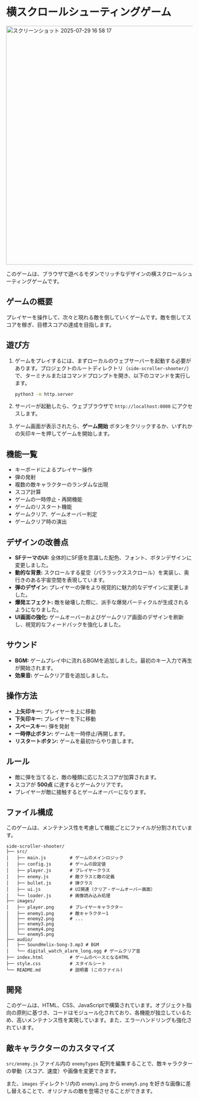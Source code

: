 # 横スクロールシューティングゲーム

<img width="856" height="643" alt="スクリーンショット 2025-07-29 16 58 17" src="https://github.com/user-attachments/assets/ed5b87d4-6207-4c22-9e57-45d94e5565a4" />

このゲームは、ブラウザで遊べるモダンでリッチなデザインの横スクロールシューティングゲームです。

## ゲームの概要

プレイヤーを操作して、次々と現れる敵を倒していくゲームです。敵を倒してスコアを稼ぎ、目標スコアの達成を目指します。

## 遊び方

1.  ゲームをプレイするには、まずローカルのウェブサーバーを起動する必要があります。プロジェクトのルートディレクトリ（`side-scroller-shooter/`）で、ターミナルまたはコマンドプロンプトを開き、以下のコマンドを実行します。

    ```bash
    python3 -m http.server
    ```

2.  サーバーが起動したら、ウェブブラウザで `http://localhost:8000` にアクセスします。
3.  ゲーム画面が表示されたら、**ゲーム開始** ボタンをクリックするか、いずれかの矢印キーを押してゲームを開始します。

## 機能一覧

*   キーボードによるプレイヤー操作
*   弾の発射
*   複数の敵キャラクターのランダムな出現
*   スコア計算
*   ゲームの一時停止・再開機能
*   ゲームのリスタート機能
*   ゲームクリア、ゲームオーバー判定
*   ゲームクリア時の演出

## デザインの改善点

*   **SFテーマのUI:** 全体的にSF感を意識した配色、フォント、ボタンデザインに変更しました。
*   **動的な背景:** スクロールする星空（パララックススクロール）を実装し、奥行きのある宇宙空間を表現しています。
*   **弾のデザイン:** プレイヤーの弾をより視覚的に魅力的なデザインに変更しました。
*   **爆発エフェクト:** 敵を破壊した際に、派手な爆発パーティクルが生成されるようになりました。
*   **UI画面の強化:** ゲームオーバーおよびゲームクリア画面のデザインを刷新し、視覚的なフィードバックを強化しました。

## サウンド

*   **BGM:** ゲームプレイ中に流れるBGMを追加しました。最初のキー入力で再生が開始されます。
*   **効果音:** ゲームクリア音を追加しました。

## 操作方法

*   **上矢印キー:** プレイヤーを上に移動
*   **下矢印キー:** プレイヤーを下に移動
*   **スペースキー:** 弾を発射
*   **一時停止ボタン:** ゲームを一時停止/再開します。
*   **リスタートボタン:** ゲームを最初からやり直します。

## ルール

*   敵に弾を当てると、敵の種類に応じたスコアが加算されます。
*   スコアが **500点** に達するとゲームクリアです。
*   プレイヤーが敵に接触するとゲームオーバーになります。

## ファイル構成

このゲームは、メンテナンス性を考慮して機能ごとにファイルが分割されています。

```
side-scroller-shooter/
├── src/
│   ├── main.js         # ゲームのメインロジック
│   ├── config.js       # ゲームの設定値
│   ├── player.js       # プレイヤークラス
│   ├── enemy.js        # 敵クラスと敵の定義
│   ├── bullet.js       # 弾クラス
│   ├── ui.js           # UI関連（クリア・ゲームオーバー画面）
│   └── loader.js       # 画像読み込み処理
├── images/
│   ├── player.png      # プレイヤーキャラクター
│   ├── enemy1.png      # 敵キャラクター1
│   ├── enemy2.png      # ...
│   ├── enemy3.png
│   ├── enemy4.png
│   └── enemy5.png
├── audio/
│   ├── SoundHelix-Song-3.mp3 # BGM
│   └── digital_watch_alarm_long.ogg # ゲームクリア音
├── index.html          # ゲームのベースとなるHTML
├── style.css           # スタイルシート
└── README.md           # 説明書 (このファイル)
```

## 開発

このゲームは、HTML、CSS、JavaScriptで構築されています。オブジェクト指向の原則に基づき、コードはモジュール化されており、各機能が独立しているため、高いメンテナンス性を実現しています。また、エラーハンドリングも強化されています。

## 敵キャラクターのカスタマイズ

`src/enemy.js` ファイル内の `enemyTypes` 配列を編集することで、敵キャラクターの挙動（スコア、速度）や画像を変更できます。

また、`images` ディレクトリ内の `enemy1.png` から `enemy5.png` を好きな画像に差し替えることで、オリジナルの敵を登場させることができます。
